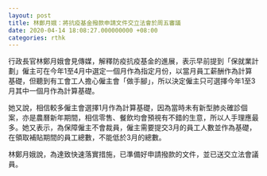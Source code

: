 ```yaml
---
layout: post
title: 林鄭月娥：將抗疫基金撥款申請文件交立法會於周五審議
date: 2020-04-14 18:08:27.000000000 +08:00
categories: rthk
---
```


行政長官林鄭月娥會見傳媒，解釋防疫抗疫基金的進展，表示早前提到「保就業計劃」僱主可在今年1至4月中選定一個月作為指定月份，以當月員工薪酬作為計算基礎，但聽到有工會工人擔心僱主會「做手腳」，所以決定僱主只可選擇今年1至3月其中一個月作為計算基礎。

她又說，相信較多僱主會選擇1月作為計算基礎，因為當時未有新型肺炎確診個案，亦是農曆新年期間，相信零售、餐飲均會預視有不錯的生意，所以人手理應最多。她又表示，為保障僱主不會裁員，僱主需要提交3月的員工人數並作為基礎，在領取補貼期間的員工總數，不能低於3月的總數。

林鄭月娥說，為達致快速落實措施，已準備好申請撥款的文件，並已送交立法會議員。
